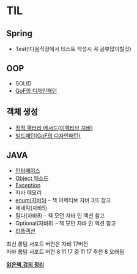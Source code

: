 # TIL
## Spring
* Test(!다음직장에서 테스트 작성시 꼭 공부많이할것)
## OOP
* SOLID
* [GoF의 디자인패턴](https://github.com/jungtaemin/TIL/blob/main/OOP/GOF%EC%9D%98%20%EB%94%94%EC%9E%90%EC%9D%B8%ED%8C%A8%ED%84%B4.md)
## 객체 생성
* [정적 팩터리 메서드(이펙티브 자바)](https://github.com/jungtaemin/TIL/blob/main/%EA%B0%9D%EC%B2%B4%20%EC%83%9D%EC%84%B1/%EC%A0%95%EC%A0%81%20%ED%8C%A9%ED%84%B0%EB%A6%AC%20%EB%A9%94%EC%84%9C%EB%93%9C.md)
* [빌드패턴(GoF의 디자인패턴)]()

## JAVA
* [인터페이스](https://github.com/jungtaemin/TIL/blob/main/Java/Interface.md)
* [Object 메소드](https://github.com/jungtaemin/TIL/blob/main/Java/ObjectMethod.md)
* [Exception](https://github.com/jungtaemin/TIL/blob/main/Java/Exception.md)
* 자바 메모리
* [enum(자바5)](https://github.com/jungtaemin/TIL/blob/main/Java/enum.md) - 책 이펙티브 자바 3/E 참고
* 제네릭(자바5)
* 람다(자바8) - 책 모던 자바 인 액션 참고
* Optional(자바8) - 책 모던 자바 인 액션 참고  
* [리플랙션](https://github.com/jungtaemin/TIL/blob/main/Java/%EB%A6%AC%ED%94%8C%EB%9E%99%EC%85%98.md)

최신 롱텀 서포트 버전은 자바 17버전  
자바 롱텀 서포트 버전 8 11 17 중 11 17 추천 8 오래됨


[**읽은책,강의 정리**](https://github.com/jungtaemin/TIL/blob/main/%EC%9D%BD%EC%9D%80%EC%B1%85%2C%EA%B0%95%EC%9D%98%EC%A0%95%EB%A6%AC/%EC%9D%BD%EC%9D%80%EC%B1%85%2C%EA%B0%95%EC%9D%98%EC%A0%95%EB%A6%AC.md)

